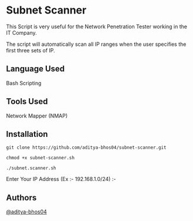 # Subnet Scanner

This Script is very useful for the Network Penetration Tester working in the IT Company.

The script will automatically scan all IP ranges when the user specifies the first three sets of IP.




## Language Used

Bash Scripting
## Tools Used

Network Mapper (NMAP)
## Installation
 
`git clone https://github.com/aditya-bhos04/subnet-scanner.git`

`chmod +x subnet-scanner.sh`

`./subnet.scanner.sh`

Enter Your IP Address (Ex :- 192.168.1.0/24) :- 

## Authors

[@aditya-bhos04](https://www.github.com/aditya-bhos04)

